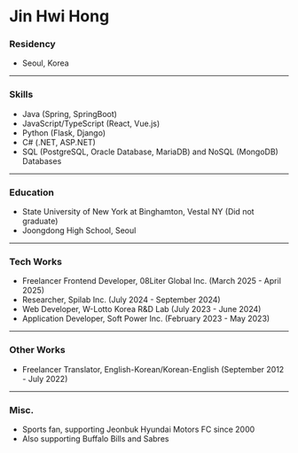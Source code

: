 # Jin Hwi Hong

### Residency
- Seoul, Korea
  
---

### Skills
- Java (Spring, SpringBoot)
- JavaScript/TypeScript (React, Vue.js)
- Python (Flask, Django)
- C# (.NET, ASP.NET)
- SQL (PostgreSQL, Oracle Database, MariaDB) and NoSQL (MongoDB) Databases

---

### Education
- State University of New York at Binghamton, Vestal NY (Did not graduate)
- Joongdong High School, Seoul

---

### Tech Works
- Freelancer Frontend Developer, 08Liter Global Inc. (March 2025 - April 2025)
- Researcher, Spilab Inc. (July 2024 - September 2024)
- Web Developer, W-Lotto Korea R&D Lab (July 2023 - June 2024)
- Application Developer, Soft Power Inc. (February 2023 - May 2023)

---

### Other Works
- Freelancer Translator, English-Korean/Korean-English (September 2012 - July 2022)

---

### Misc.
- Sports fan, supporting Jeonbuk Hyundai Motors FC since 2000
- Also supporting Buffalo Bills and Sabres

